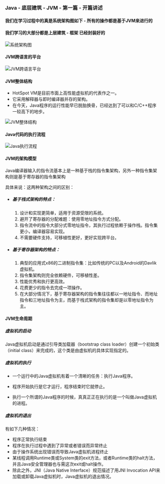 ### Java - 底层建筑 - JVM - 第一篇 - 开篇讲述

#### 我们在学习过程中的真是系统架构图如下 - 所有的操作都是基于JVM来进行的

#### 我们学习的大部分都是上层建筑 - 框架 已经封装好的

![系统架构图](JVM/导图/系统架构图.png)

#### JVM跨语言的平台

![JVM跨语言平台](D:\JVM\导图\JVM跨语言平台.png)

#### JVM整体结构

- HotSpot VM是目前市面上高性能虚拟机的代表作之一。
- 它采用解释器与即时编译器并存的架构。
- 在今天，Java程序的运行性能早已脱胎换骨，已经达到了可以和C/C++程序一较高下的地步。

![JVM整体结构](D:\JVM\导图\JVM整体结构.png)

#### Java代码的执行流程

![Java执行流程](D:\JVM\导图\Java执行流程.png)

#### JVM的架构模型

Java编译器输入的指令流基本上是一种基于栈的指令集架构，另外一种指令集架构则是基于寄存器的指令集架构

具体来说：这两种架构之间的区别：

- ##### 基于栈式架构的特点：

  1. 设计和实现更简单，适用于资源受限的系统。
  2. 避开了寄存器的分配难题：使用零地址指令方式分配。
  3. 指令流中的指令大部分式零地址指令，其执行过程依赖于操作栈。指令集更小，编译器容易实现。
  4. 不需要硬件支持，可移植性更好，更好实现跨平台。

- ##### 基于寄存器架构的特点：

  1. 典型的应用式x86的二进制指令集：比如传统的PC以及Android的Davlik虚拟机。
  2. 指令集架构则完全依赖硬件，可移植性差。
  3. 性能优秀和执行更高效。
  4. 花费更少的指令去完成一项操作。
  5. 在大部分情况下，基于寄存器架构的指令集往往都以一地址指令、而地址指令和三地址指令为主，而基于栈式架构的指令集却是以零地址指令为主。

#### JVM生命周期

##### 虚拟机的启动

Java虚拟机启动是通过引导类加载器（bootstrap class loader）创建一个初始类（initial class）来完成的，这个类是由虚拟机的具体实现指定的。

##### 虚拟机的执行

- 一个运行中的Java虚拟机有着一个清晰的任务：执行Java程序。

- 程序开始执行是它才运行，程序结束时它就停止。

- 执行一个所谓的Java程序的时候，真真正正在执行的是一个叫做Java虚拟机的进程。

  

##### 虚拟机的退出

有如下几种情况：

- 程序正常执行结束
- 程序在执行过程中遇到了异常或者错误而异常终止
- 由于操作系统出现错误而导致Java虚拟机进程终止
- 某线程调用Runtime类或System类的exit方法，或者Runtime类的halt方法，并且Java安全管理器也与需这次exit或halt操作。
- 除此之外，JNI（Java Native Interface）规范描述了用JNI Invocation API来加载或卸载Java虚拟机时，Java虚拟机的退出情况。

